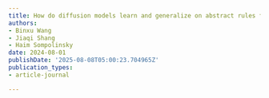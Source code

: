 ```yaml
---
title: How do diffusion models learn and generalize on abstract rules for reasoning?
authors:
- Binxu Wang
- Jiaqi Shang
- Haim Sompolinsky
date: 2024-08-01
publishDate: '2025-08-08T05:00:23.704965Z'
publication_types:
- article-journal

---
```

